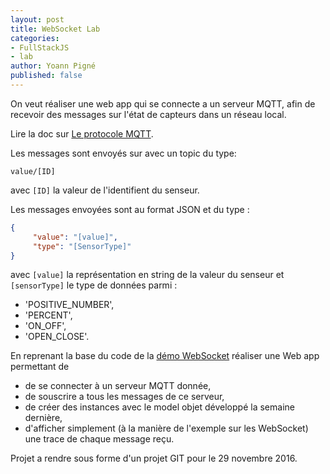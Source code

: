 ```yaml
---
layout: post
title: WebSocket Lab
categories:
- FullStackJS
- lab
author: Yoann Pigné
published: false
---
```


On veut réaliser une web app qui se connecte a un serveur MQTT, afin de recevoir des messages sur l'état de capteurs dans un réseau local.

Lire la doc sur [Le protocole MQTT](https://mosquitto.org/man/mqtt-7.html).


Les messages sont envoyés sur avec un topic du type:

```
value/[ID]
```

avec `[ID]` la valeur de l'identifient du senseur.

Les messages envoyées sont au format JSON et du type :

```JSON
{
     "value": "[value]",
     "type": "[SensorType]"
}
```

avec `[value]` la représentation en string de la valeur du senseur et `[sensorType]` le type de données parmi :

-  'POSITIVE_NUMBER',
-  'PERCENT',
-  'ON_OFF',
-  'OPEN_CLOSE'.

En reprenant la base du code de la
[démo WebSocket](https://github.com/ULH-WebDevelopment/WebSocketDemo) réaliser une Web app permettant de

- de se connecter à un serveur MQTT donnée,
- de souscrire a tous les messages de ce serveur,
- de créer des instances avec le model objet développé la semaine dernière,
- d'afficher simplement (à la manière de l'exemple sur les WebSocket) une trace de chaque message reçu.



Projet a rendre sous forme d'un projet GIT pour le 29 novembre 2016.


<!--
Un tableau blanc sur une Web app est une surface sur laquelle les utilisateurs peuvent dessiner. Chaque utilisateur a sa propre couleur. et voit les dessins des autres utilisateurs dans leur couleur respective.

Un utilisateur doit pouvoir créer un nouveau dessin vierge. Il doit aussi pouvoir  afficher la liste des dessins en cours et participer à ces dessins.


Techniquement le dessin se fait à l'aide d'un  [*canvas* html5](https://developer.mozilla.org/fr/docs/Web/Guide/Graphics/Dessiner_avec_canvas).

Une WebSocket permet de partager les dessins de chacun.

On ne souhaite utiliser aucune autre technologie que les WebSocket et les Canvas supportés nativement par le navigateur. On n'utilisera ni framework ni bibliothèque de dessins.
 -->
